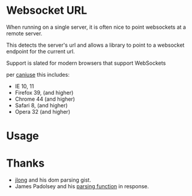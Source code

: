 # Websocket URL

When running on a single server, it is often nice to
point websockets at a remote server.

This detects the server's url and allows a library to point to
a websocket endpoint for the current url.

Support is slated for modern browsers that support WebSockets

per [caniuse](http://caniuse.com/#feat=websockets) this includes:

- IE 10, 11
- Firefox 39, (and higher)
- Chrome 44 (and higher)
- Safari 8, (and higher)
- Opera 32 (and higher)

# Usage

# Thanks
- [jlong](https://gist.github.com/jlong/2428561) and his dom parsing gist.
- James Padolsey and his [parsing function](http://james.padolsey.com/javascript/parsing-urls-with-the-dom/) in response.
